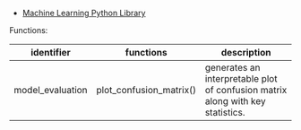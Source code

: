 
- <a href="https://pypi.org/project/machlearn/">Machine Learning Python Library</a>

Functions:

identifier | functions | description
--- | --- | ---
model_evaluation | plot_confusion_matrix() | generates an interpretable plot of confusion matrix along with key statistics.
